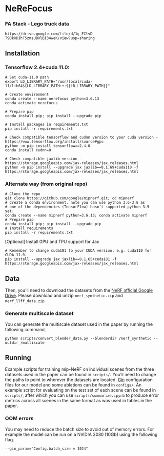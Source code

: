 # NeReFocus

### FA Stack - Lego truck data
```
https://drive.google.com/file/d/1g_EClvD-T9DkXDihF5zmsUBXlBi34weK/view?usp=sharing
```


## Installation

### Tensorflow 2.4+cuda 11.0:
```
# Set cuda-11.0 path
export LD_LIBRARY_PATH="/usr/local/cuda-11/lib64${LD_LIBRARY_PATH:+:${LD_LIBRARY_PATH}}"

# Create environment
conda create --name nerefocus python=3.6.13
conda activate nerefocus

# Prepare pip
conda install pip; pip install --upgrade pip

# Install packages in requirements.txt
pip install -r requirements.txt

# Check compatible tensorflow and cudnn version to your cuda version - https://www.tensorflow.org/install/source#gpu
python -m pip install tensorflow==2.4.0
conda install cudnn=8

# Check compatible jaxlib version - https://storage.googleapis.com/jax-releases/jax_releases.html
python -m pip install --upgrade jax jaxlib==0.1.69+cuda110 -f https://storage.googleapis.com/jax-releases/jax_releases.html

```

### Alternate way (from original repo)

```
# Clone the repo
git clone https://github.com/google/mipnerf.git; cd mipnerf
# Create a conda environment, note you can use python 3.6-3.8 as
# one of the dependencies (TensorFlow) hasn't supported python 3.9 yet.
conda create --name mipnerf python=3.6.13; conda activate mipnerf
# Prepare pip
conda install pip; pip install --upgrade pip
# Install requirements
pip install -r requirements.txt
```
[Optional] Install GPU and TPU support for Jax
```
# Remember to change cuda101 to your CUDA version, e.g. cuda110 for CUDA 11.0.
pip install --upgrade jax jaxlib==0.1.65+cuda101 -f https://storage.googleapis.com/jax-releases/jax_releases.html
```


## Data

Then, you'll need to download the datasets
from the [NeRF official Google Drive](https://drive.google.com/drive/folders/128yBriW1IG_3NJ5Rp7APSTZsJqdJdfc1).
Please download and unzip `nerf_synthetic.zip` and `nerf_llff_data.zip`.

### Generate multiscale dataset
You can generate the multiscale dataset used in the paper by running the following command,
```
python scripts/convert_blender_data.py --blenderdir /nerf_synthetic --outdir /multiscale
```

## Running

Example scripts for training mip-NeRF on individual scenes from the three
datasets used in the paper can be found in `scripts/`. You'll need to change
the paths to point to wherever the datasets are located.
[Gin](https://github.com/google/gin-config) configuration files for our model
and some ablations can be found in `configs/`.
An example script for evaluating on the test set of each scene can be found
in `scripts/`, after which you can use `scripts/summarize.ipynb` to produce
error metrics across all scenes in the same format as was used in tables in the
paper.

### OOM errors
You may need to reduce the batch size to avoid out of memory errors. For example the model can be run on a NVIDIA 3080 (10Gb) using the following flag. 
```
--gin_param="Config.batch_size = 1024"
```
